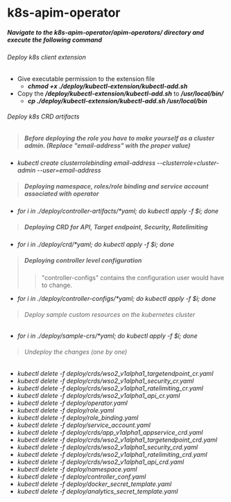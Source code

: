 # k8s-apim-operator

##### Navigate to the k8s-apim-operator/apim-operators/ directory and execute the following command

###### Deploy k8s client extension
- Give executable permission to the extension file <br /> 
    -  ***chmod +x ./deploy/kubectl-extension/kubectl-add.sh***
- Copy the ***/deploy/kubectl-extension/kubectl-add.sh*** to ***/usr/local/bin/***
    - ___cp ./deploy/kubectl-extension/kubectl-add.sh /usr/local/bin___

###### Deploy k8s CRD artifacts

> ##### Before deploying the role you have to make yourself as a cluster admin. (Replace "email-address" with the proper value)
- *kubectl create clusterrolebinding email-address --clusterrole=cluster-admin --user=email-address*

> ##### Deploying namespace, roles/role binding and service account associated with operator
- _for i in ./deploy/controller-artifacts/*yaml; do kubectl apply -f $i; done_

> ##### Deploying CRD for API, Target endpoint, Security, Ratelimiting
- _for i in ./deploy/crd/*yaml; do kubectl apply -f $i; done_


> ##### Deploying controller level configuration
>> "controller-configs" contains the configuration user would have to
change.  
- _for i in ./deploy/controller-configs/*yaml; do kubectl apply -f $i; done_

> ###### Deploy sample custom resources on the kubernetes cluster
- _for i in ./deploy/sample-crs/*yaml; do kubectl apply -f $i; done_

> ###### Undeploy the changes (one by one)

- *kubectl delete -f deploy/crds/wso2_v1alpha1_targetendpoint_cr.yaml*
- *kubectl delete -f deploy/crds/wso2_v1alpha1_security_cr.yaml*
- *kubectl delete -f deploy/crds/wso2_v1alpha1_ratelimiting_cr.yaml*
- *kubectl delete -f deploy/crds/wso2_v1alpha1_api_cr.yaml*
- *kubectl delete -f deploy/operator.yaml*
- *kubectl delete -f deploy/role.yaml*
- *kubectl delete -f deploy/role_binding.yaml*
- *kubectl delete -f deploy/service_account.yaml*
- *kubectl delete -f deploy/crds/app_v1alpha1_appservice_crd.yaml*
- *kubectl delete -f deploy/crds/wso2_v1alpha1_targetendpoint_crd.yaml*
- *kubectl delete -f deploy/crds/wso2_v1alpha1_security_crd.yaml*
- *kubectl delete -f deploy/crds/wso2_v1alpha1_ratelimiting_crd.yaml*
- *kubectl delete -f deploy/crds/wso2_v1alpha1_api_crd.yaml*
- *kubectl delete -f deploy/namespace.yaml* 
- *kubectl delete -f deploy/controller_conf.yaml*
- *kubectl delete -f deploy/docker_secret_template.yaml*
- *kubectl delete -f deploy/analytics_secret_template.yaml*
